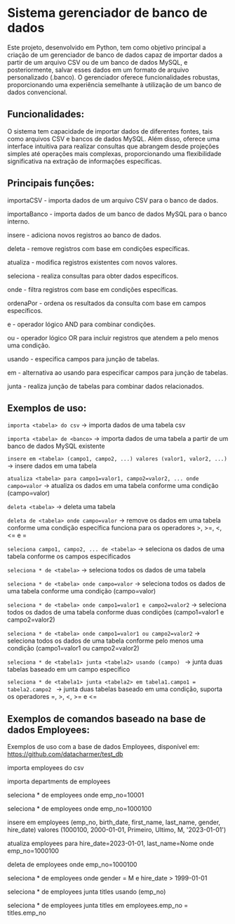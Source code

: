 # Sistema gerenciador de banco de dados

Este projeto, desenvolvido em Python, tem como objetivo principal a criação de um gerenciador de banco de dados capaz de importar dados a partir de um arquivo CSV ou de um banco de dados MySQL, e posteriormente, salvar esses dados em um formato de arquivo personalizado (.banco). O gerenciador oferece funcionalidades robustas, proporcionando uma experiência semelhante à utilização de um banco de dados convencional.

## Funcionalidades:

O sistema tem capacidade de importar dados de diferentes fontes, tais como arquivos CSV e bancos de dados MySQL. Além disso, oferece uma interface intuitiva para realizar consultas que abrangem desde projeções simples até operações mais complexas, proporcionando uma flexibilidade significativa na extração de informações específicas.

## Principais funções:
importaCSV - importa dados de um arquivo CSV para o banco de dados.

importaBanco - importa dados de um banco de dados MySQL para o banco interno.

insere - adiciona novos registros ao banco de dados.

deleta - remove registros com base em condições específicas.

atualiza - modifica registros existentes com novos valores.

seleciona - realiza consultas para obter dados específicos.

onde - filtra registros com base em condições específicas.

ordenaPor - ordena os resultados da consulta com base em campos específicos.

e - operador lógico AND para combinar condições.

ou - operador lógico OR para incluir registros que atendem a pelo menos uma condição.

usando - especifica campos para junção de tabelas.

em - alternativa ao usando para especificar campos para junção de tabelas.

junta - realiza junção de tabelas para combinar dados relacionados.

## Exemplos de uso:
``importa <tabela> do csv`` → importa dados de uma tabela csv

``importa <tabela> de <banco>`` → importa dados de uma tabela a partir de um banco de dados MySQL existente

``insere em <tabela> (campo1, campo2, ...) valores (valor1, valor2, ...)`` → insere dados em uma tabela

``atualiza <tabela> para campo1=valor1, campo2=valor2, ... onde campo=valor`` → atualiza os dados em uma tabela conforme uma condição (campo=valor)

``deleta <tabela>`` → deleta uma tabela

``deleta de <tabela> onde campo=valor`` → remove os dados em uma tabela conforme uma condição específica funciona para os operadores >, >=, <, <= e =

``seleciona campo1, campo2, ... de <tabela>`` → seleciona os dados de uma tabela conforme os campos especificados

``seleciona * de <tabela>`` → seleciona todos os dados de uma tabela

``seleciona * de <tabela> onde campo=valor`` → seleciona todos os dados de uma tabela conforme uma condição (campo=valor)

``seleciona * de <tabela> onde campo1=valor1 e campo2=valor2`` → seleciona todos os dados de uma tabela conforme duas condições (campo1=valor1 e campo2=valor2)

``seleciona * de <tabela> onde campo1=valor1 ou campo2=valor2`` → seleciona todos os dados de uma tabela conforme pelo menos uma condição (campo1=valor1 ou campo2=valor2)

``seleciona * de <tabela1> junta <tabela2> usando (campo) `` → junta duas tabelas baseado em um campo específico

``seleciona * de <tabela1> junta <tabela2> em tabela1.campo1 = tabela2.campo2 `` → junta duas tabelas baseado em uma condição, suporta os operadores =, >, <, >= e <=

## Exemplos de comandos baseado na base de dados Employees:
Exemplos de uso com a base de dados Employees, disponível em: https://github.com/datacharmer/test_db

importa employees do csv

importa departments de employees

seleciona * de employees onde emp_no=10001

seleciona * de employees onde emp_no=1000100

insere em employees (emp_no, birth_date, first_name, last_name, gender, hire_date) valores (1000100, 2000-01-01, Primeiro, Ultimo, M, '2023-01-01')

atualiza employees para hire_date=2023-01-01, last_name=Nome onde emp_no=1000100

deleta de employees onde emp_no=1000100

seleciona * de employees onde gender = M e hire_date > 1999-01-01

seleciona * de employees junta titles usando (emp_no)

seleciona * de employees junta titles em employees.emp_no = titles.emp_no
